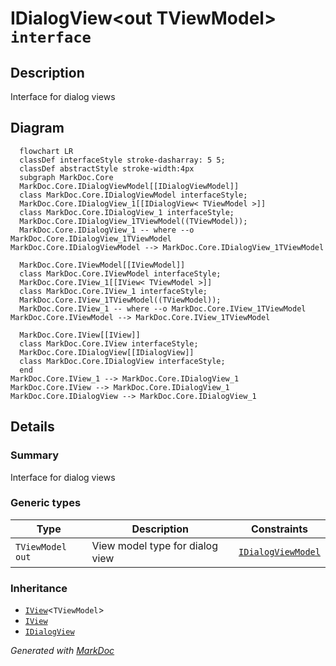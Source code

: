 # IDialogView&lt;out TViewModel&gt; `interface`

## Description
Interface for dialog views

## Diagram
```mermaid
  flowchart LR
  classDef interfaceStyle stroke-dasharray: 5 5;
  classDef abstractStyle stroke-width:4px
  subgraph MarkDoc.Core
  MarkDoc.Core.IDialogViewModel[[IDialogViewModel]]
  class MarkDoc.Core.IDialogViewModel interfaceStyle;
  MarkDoc.Core.IDialogView_1[[IDialogView< TViewModel >]]
  class MarkDoc.Core.IDialogView_1 interfaceStyle;
  MarkDoc.Core.IDialogView_1TViewModel((TViewModel));
  MarkDoc.Core.IDialogView_1 -- where --o MarkDoc.Core.IDialogView_1TViewModel
MarkDoc.Core.IDialogViewModel --> MarkDoc.Core.IDialogView_1TViewModel

  MarkDoc.Core.IViewModel[[IViewModel]]
  class MarkDoc.Core.IViewModel interfaceStyle;
  MarkDoc.Core.IView_1[[IView< TViewModel >]]
  class MarkDoc.Core.IView_1 interfaceStyle;
  MarkDoc.Core.IView_1TViewModel((TViewModel));
  MarkDoc.Core.IView_1 -- where --o MarkDoc.Core.IView_1TViewModel
MarkDoc.Core.IViewModel --> MarkDoc.Core.IView_1TViewModel

  MarkDoc.Core.IView[[IView]]
  class MarkDoc.Core.IView interfaceStyle;
  MarkDoc.Core.IDialogView[[IDialogView]]
  class MarkDoc.Core.IDialogView interfaceStyle;
  end
MarkDoc.Core.IView_1 --> MarkDoc.Core.IDialogView_1
MarkDoc.Core.IView --> MarkDoc.Core.IDialogView_1
MarkDoc.Core.IDialogView --> MarkDoc.Core.IDialogView_1
```

## Details
### Summary
Interface for dialog views

### Generic types
| Type | Description | Constraints |
| --- | --- | --- |
| `TViewModel` `out` | View model type for dialog view | [`IDialogViewModel`](./markdoccore-IDialogViewModel.md) |

### Inheritance
 - [`IView`](./markdoccore-IViewT.md)&lt;`TViewModel`&gt;
 - [
`IView`
](./markdoccore-IView.md)
 - [
`IDialogView`
](./markdoccore-IDialogView.md)

*Generated with* [*MarkDoc*](https://github.com/hailstorm75/MarkDoc.Core)
